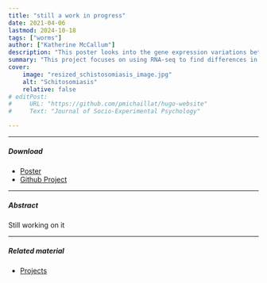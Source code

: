 ```yaml
---
title: "still a work in progress" 
date: 2021-04-06
lastmod: 2024-10-18
tags: ["worms"]
author: ["Katherine McCallum"]
description: "This poster looks into the gene expression variations between liver and intestinal parasitic worms. The goal is to determine if current research is reliable even though it is done on liver worms." 
summary: "This project focuses on using RNA-seq to find differences in gene expressions of liver and intestinal parasitic worms in mice." 
cover:
    image: "resized_schistosomiasis_image.jpg"
    alt: "Schitosomiasis"
    relative: false
# editPost:
#     URL: "https://github.com/pmichaillat/hugo-website"
#     Text: "Journal of Socio-Experimental Psychology"

---
```


---

##### Download
+ [Poster](paper3.pdf)
+ [Github Project](https://github.com/Mccallke0364/Bioinformatics-UWEC-Coursework-Liver-RNA-Seq)

---

##### Abstract

Still working on it

---
<!-- 
##### Citation

Schreiber-Ziegler, Hilda, and Moritz-Maria von Igelfeld. 2021. "Your Inner Hedgehog." *Journal of Socio-Experimental Psychology* 131 (2): 1299–1302.

```BibTeX
@article{SZI21,
author = {Hilda Schreiber-Ziegler and Moritz-Maria von Igelfeld},
year = {2021},
title ={Your Inner Hedgehog},
journal = {Journal of Socio-Experimental Psychology},
volume = {131},
number = {2},
pages = {1299--1302}}
```

--- -->

##### Related material

+ [Projects](projects/Schistosomiasis/index.md)
<!-- + [Nontechnical summary](https://www.alexandermccallsmith.com/book/your-inner-hedgehog) -->
